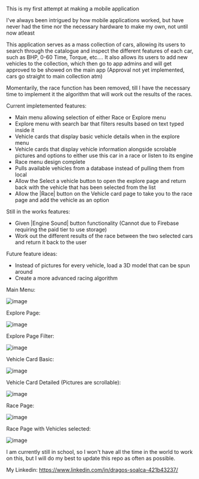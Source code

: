 This is my first attempt at making a mobile application

I've always been intrigued by how mobile applications worked, but have never had the time nor the necessary hardware to make my own, not until now atleast

This application serves as a mass collection of cars, allowing its users to search through the catalogue and inspect the different features of each car, such as BHP, 0-60 Time, Torque, etc.... It also allows its users to add new vehicles to the collection, which then go to app admins and will get approved to be showed on the main app (Approval not yet implemented, cars go straight to main collection atm)

Momentarily, the race function has been removed, till I have the necessary time to implement it the algorithm that will work out the results of the races.

Current impletemented features:  
  - Main menu allowing selection of either Race or Explore menu
  - Explore menu with search bar that filters results based on text typed inside it
  - Vehicle cards that display basic vehicle details when in the explore menu
  - Vehicle cards that display vehicle information alongside scrolable pictures and options to either use this car in a race or listen to its engine
  - Race menu design complete
  - Pulls available vehicles from a database instead of pulling them from local
  - Allow the Select a vehicle button to open the explore page and return back with the vehicle that has been selected from the list
  - Allow the |Race| button on the Vehicle card page to take you to the race page and add the vehicle as an option

Still in the works features:
  - Given |Engine Sound| button functionality (Cannot due to Firebase requiring the paid tier to use storage)
  - Work out the different results of the race between the two selected cars and return it back to the user

Future feature ideas:
  - Instead of pictures for every vehicle, load a 3D model that can be spun around
  - Create a more advanced racing algorithm

Main Menu:

![image](https://github.com/Dragospy/VehicleApp/assets/145191201/525c0863-30e0-43d0-900b-2a442ac8fafd)

Explore Page:

![image](https://github.com/Dragospy/VehicleApp/assets/145191201/911c6c59-b8d8-4f5f-a60f-19d506a697ba)

Explore Page Filter:

![image](https://github.com/Dragospy/VehicleApp/assets/145191201/28e92891-143d-42a0-a4d1-b296d74d3636)

Vehicle Card Basic:

![image](https://github.com/Dragospy/VehicleApp/assets/145191201/925551cd-b330-47aa-a597-48bbb17e6642)

Vehicle Card Detailed (Pictures are scrollable):

![image](https://github.com/Dragospy/VehicleApp/assets/145191201/b456aea9-7551-4774-94c9-0d5e83d1ff37)

Race Page:

![image](https://github.com/Dragospy/VehicleApp/assets/145191201/4d629eef-f4f0-491c-bc86-21acf68674a8)

Race Page with Vehicles selected:

![image](https://github.com/Dragospy/VehicleApp/assets/145191201/e3006210-3ca8-45cc-acde-4069ff57a6c5)


I am currently still in school, so I won't have all the time in the world to work on this, but I will do my best to update this repo as often as possible.

My Linkedin: https://www.linkedin.com/in/dragos-soalca-421b43237/
